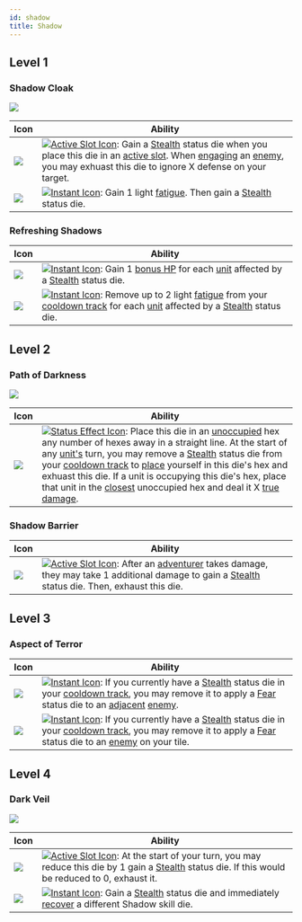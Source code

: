 ```yaml
---
id: shadow
title: Shadow
---
```


## Level 1

### Shadow Cloak

<img src="/icons/skills/shadow/shadow-cloak-all-results.png" className="skill-icon" />

| Icon                                                                         | Ability                                                                                                                                                                                                                                                                                                                                                                                                         |
| ---------------------------------------------------------------------------- | --------------------------------------------------------------------------------------------------------------------------------------------------------------------------------------------------------------------------------------------------------------------------------------------------------------------------------------------------------------------------------------------------------------- |
| <img src="/icons/skills/shadow/shadow-cloak-1.png" className="skill-icon" /> | [<img src="/icons/active-slot.svg" alt="Active Slot Icon" className="icon-svg" />](/docs/glossary/active-slot): Gain a [Stealth](/docs/battles/status-effects/stealth) status die when you place this die in an [active slot](/docs/glossary/active-slot). When [engaging](/docs/battles/adventurer-turn/engage) an [enemy](/docs/glossary/enemy), you may exhuast this die to ignore X defense on your target. |
| <img src="/icons/skills/shadow/shadow-cloak-2.png" className="skill-icon" /> | [<img src="/icons/instant.svg" alt="Instant Icon" className="icon-svg" />](/docs/glossary/instant): Gain 1 light [fatigue](/docs/glossary/fatigue). Then gain a [Stealth](/docs/battles/status-effects/stealth) status die.                                                                                                                                                                                     |

### Refreshing Shadows

| Icon                                                                               | Ability                                                                                                                                                                                                                                                                                                                             |
| ---------------------------------------------------------------------------------- | ----------------------------------------------------------------------------------------------------------------------------------------------------------------------------------------------------------------------------------------------------------------------------------------------------------------------------------- |
| <img src="/icons/skills/shadow/refreshing-shadows-1.png" className="skill-icon" /> | [<img src="/icons/instant.svg" alt="Instant Icon" className="icon-svg" />](/docs/glossary/instant): Gain 1 [bonus HP](/docs/glossary/bonus-hp) for each [unit](/docs/glossary/unit) affected by a [Stealth](/docs/battles/status-effects/stealth) status die.                                                                       |
| <img src="/icons/skills/shadow/refreshing-shadows-2.png" className="skill-icon" /> | [<img src="/icons/instant.svg" alt="Instant Icon" className="icon-svg" />](/docs/glossary/instant): Remove up to 2 light [fatigue](/docs/glossary/fatigue) from your [cooldown track](/docs/glossary/cooldown-track) for each [unit](/docs/glossary/unit) affected by a [Stealth](/docs/battles/status-effects/stealth) status die. |

## Level 2

### Path of Darkness

<img src="/icons/skills/shadow/path-of-darkness-all-results.png" className="skill-icon" />

| Icon                                                                           | Ability                                                                                                                                                                                                                                                                                                                                                                                                                                                                                                                                                                                                                                                                                       |
| ------------------------------------------------------------------------------ | --------------------------------------------------------------------------------------------------------------------------------------------------------------------------------------------------------------------------------------------------------------------------------------------------------------------------------------------------------------------------------------------------------------------------------------------------------------------------------------------------------------------------------------------------------------------------------------------------------------------------------------------------------------------------------------------- |
| <img src="/icons/skills/shadow/path-of-darkness.png" className="skill-icon" /> | [<img src="/icons/status-effect.svg" alt="Status Effect Icon" class="icon-svg" />](/docs/glossary/status-effect): Place this die in an [unoccupied](/docs/glossary/occupied) hex any number of hexes away in a straight line. At the start of any [unit's](/docs/glossary/unit) turn, you may remove a [Stealth](/docs/battles/status-effects/stealth) status die from your [cooldown track](/docs/glossary/cooldown-track) to [place](/docs/glossary/move-or-place) yourself in this die's hex and exhuast this die. If a unit is occupying this die's hex, place that unit in the [closest](/docs/glossary/closest) unoccupied hex and deal it X [true damage](/docs/glossary/true-damage). |

### Shadow Barrier

| Icon                                                                         | Ability                                                                                                                                                                                                                                                                                                        |
| ---------------------------------------------------------------------------- | -------------------------------------------------------------------------------------------------------------------------------------------------------------------------------------------------------------------------------------------------------------------------------------------------------------- |
| <img src="/icons/skills/shadow/shadow-barrier.png" className="skill-icon" /> | [<img src="/icons/active-slot.svg" alt="Active Slot Icon" className="icon-svg" />](/docs/glossary/active-slot): After an [adventurer](/docs/glossary/adventurer) takes damage, they may take 1 additional damage to gain a [Stealth](/docs/battles/status-effects/stealth) status die. Then, exhaust this die. |

## Level 3

### Aspect of Terror

| Icon                                                                             | Ability                                                                                                                                                                                                                                                                                                                                                                                                    |
| -------------------------------------------------------------------------------- | ---------------------------------------------------------------------------------------------------------------------------------------------------------------------------------------------------------------------------------------------------------------------------------------------------------------------------------------------------------------------------------------------------------- |
| <img src="/icons/skills/shadow/aspect-of-terror-1.png" className="skill-icon" /> | [<img src="/icons/instant.svg" alt="Instant Icon" className="icon-svg" />](/docs/glossary/instant): If you currently have a [Stealth](/docs/battles/status-effects/stealth) status die in your [cooldown track](/docs/glossary/cooldown-track), you may remove it to apply a [Fear](/docs/battles/status-effects/fear) status die to an [adjacent](/docs/glossary/adjacent) [enemy](/docs/glossary/enemy). |
| <img src="/icons/skills/shadow/aspect-of-terror-2.png" className="skill-icon" /> | [<img src="/icons/instant.svg" alt="Instant Icon" className="icon-svg" />](/docs/glossary/instant): If you currently have a [Stealth](/docs/battles/status-effects/stealth) status die in your [cooldown track](/docs/glossary/cooldown-track), you may remove it to apply a [Fear](/docs/battles/status-effects/fear) status die to an [enemy](/docs/glossary/enemy) on your tile.                        |

## Level 4

### Dark Veil

<img src="/icons/skills/shadow/dark-veil-all-results.png" className="skill-icon" />

| Icon                                                                      | Ability                                                                                                                                                                                                                                                                               |
| ------------------------------------------------------------------------- | ------------------------------------------------------------------------------------------------------------------------------------------------------------------------------------------------------------------------------------------------------------------------------------- |
| <img src="/icons/skills/shadow/dark-veil-1.png" className="skill-icon" /> | [<img src="/icons/active-slot.svg" alt="Active Slot Icon" className="icon-svg" />](/docs/glossary/active-slot): At the start of your turn, you may reduce this die by 1 gain a [Stealth](/docs/battles/status-effects/stealth) status die. If this would be reduced to 0, exhaust it. |
| <img src="/icons/skills/shadow/dark-veil-2.png" className="skill-icon" /> | [<img src="/icons/instant.svg" alt="Instant Icon" className="icon-svg" />](/docs/glossary/instant): Gain a [Stealth](/docs/battles/status-effects/stealth) status die and immediately [recover](/docs/glossary/recover) a different Shadow skill die.                                 |
